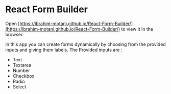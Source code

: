 # React Form Builder
Open [https://ibrahim-motani.github.io/React-Form-Builder/](https://ibrahim-motani.github.io/React-Form-Builder/) to view it in the browser.

In this app you can create forms dynamically by choosing from the provided inputs and giving them labels. The Provided inputs are : 
- Text
- Textarea
- Number
- Checkbox
- Radio
- Select
